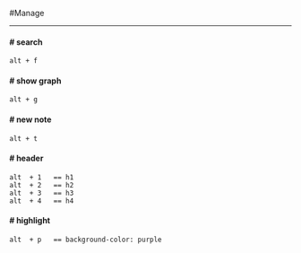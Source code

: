#Manage 

---
#### # search
	alt + f
#### # show graph
	alt + g
#### # new note
	alt + t
#### # header
	alt  + 1   == h1
	alt  + 2   == h2
	alt  + 3   == h3
	alt  + 4   == h4
#### # highlight
	alt  + p   == background-color: purple
